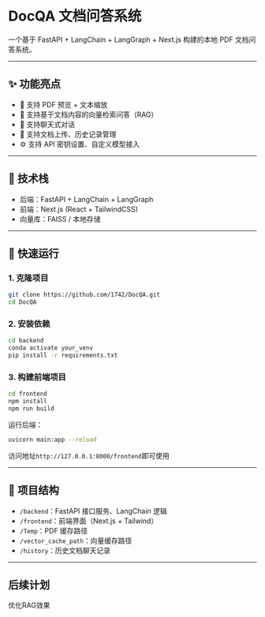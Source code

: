 # DocQA 文档问答系统

一个基于 FastAPI + LangChain + LangGraph + Next.js 构建的本地 PDF 文档问答系统。

---

## ✨ 功能亮点

- 📄 支持 PDF 预览 + 文本缩放
- 🧠 支持基于文档内容的向量检索问答（RAG）
- 💬 支持聊天式对话
- 💾 支持文档上传、历史记录管理
- ⚙️ 支持 API 密钥设置、自定义模型接入

---

## 🧱 技术栈

- 后端：FastAPI + LangChain + LangGraph
- 前端：Next.js (React + TailwindCSS)
- 向量库：FAISS / 本地存储

---

## 🚀 快速运行

### 1. 克隆项目

```bash
git clone https://github.com/1742/DocQA.git
cd DocQA
```

### 2. 安装依赖

```bash
cd backend
conda activate your_venv
pip install -r requirements.txt
```

### 3. 构建前端项目

```bash
cd frontend
npm install
npm run build
```

运行后端：
```bash
uvicorn main:app --reload
```

访问地址`http://127.0.0.1:8000/frontend`即可使用

---

## 📁 项目结构
<ul>
  <li><code>/backend</code>：FastAPI 接口服务、LangChain 逻辑</li>
  <li><code>/frontend</code>：前端界面（Next.js + Tailwind）</li>
  <li><code>/Temp</code>：PDF 缓存路径</li>
  <li><code>/vector_cache_path</code>：向量缓存路径</li>
  <li><code>/history</code>：历史文档聊天记录</li>
</ul>

---

## 后续计划

优化RAG效果
